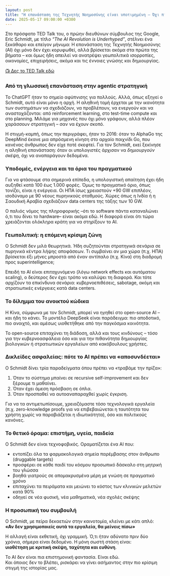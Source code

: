```yaml
---
layout: post
title: "Η επανάσταση της Τεχνητής Νοημοσύνης είναι υποτιμημένη – Όχι πια, λέει ο Eric Schmidt"
date: 2025-05-17 09:00:00 +0300
---
```


Στο πρόσφατο TED Talk του, ο πρώην διευθύνων σύμβουλος της Google, Eric Schmidt, με τίτλο *“The AI Revolution is Underhyped”*, στέλνει ένα ξεκάθαρο και επείγον μήνυμα: Η επανάσταση της Τεχνητής Νοημοσύνης (AI) όχι μόνο δεν έχει κορυφωθεί, αλλά βρίσκεται ακόμα στα πρώτα της βήματα – και όμως ήδη απειλεί να ανατρέψει γεωπολιτικά ισορροπίες, οικονομίες, επιχειρήσεις, ακόμα και τις έννοιες γνώσης και δημιουργίας.

[📺 Δες το TED Talk εδώ](https://www.ted.com/talks/eric_schmidt_the_ai_revolution_is_underhyped)

### Από τη γλωσσική επανάσταση στην agentic στρατηγική
Το ChatGPT ήταν το σημείο αφύπνισης για πολλούς. Αλλά, όπως εξηγεί ο Schmidt, αυτό είναι μόνο η αρχή. Η αληθινή τομή έρχεται με την ικανότητα των συστημάτων να σχεδιάζουν, να προβλέπουν, να ενεργούν και να αναστοχάζονται: από reinforcement learning, στο test-time compute και στο planning. Μιλάμε για μηχανές που όχι μόνο γράφουν, αλλά πλέον χαράσσουν στρατηγική – σαν να έχουν σκοπό.

Η στιγμή-καμπή, όπως την περιγράφει, ήταν το 2016: όταν το AlphaGo της DeepMind έκανε μια απρόσμενη κίνηση στο αρχαίο παιχνίδι Go, που κανένας άνθρωπος δεν είχε ποτέ σκεφτεί. Για τον Schmidt, εκεί ξεκίνησε η αληθινή επανάσταση: όταν οι υπολογιστές άρχισαν να *δημιουργούν σκέψη*, όχι να αναπαράγουν δεδομένα.

### Υποδομές, ενέργεια και τα όρια του πραγματικού
Για να φτάσουμε στα σημερινά επίπεδα, η υπολογιστική απαίτηση έχει ήδη αυξηθεί κατά 100 έως 1.000 φορές. Όμως το πραγματικό όριο, όπως τονίζει, είναι η ενέργεια. Οι ΗΠΑ ίσως χρειαστούν +90 GW επιπλέον, ισοδύναμο με 90 νέους πυρηνικούς σταθμούς. Χώρες όπως η Ινδία ή η Σαουδική Αραβία σχεδιάζουν data centers της τάξης των 10 GW.

Ο παλιός νόμος της πληροφορικής –ότι το software πάντα καταναλώνει ό,τι του δίνει το hardware– είναι ακόμα εδώ. Η διαφορά είναι ότι τώρα χρειάζονται ολόκληρα κράτη για να στηρίξουν το AI.

### Γεωπολιτική: η επόμενη κρίσιμη ζώνη
Ο Schmidt δεν μιλά θεωρητικά. Ήδη συζητούνται στρατηγικά σενάρια σε πυρηνικά κέντρα λήψης αποφάσεων. Τι συμβαίνει αν μια χώρα (π.χ. ΗΠΑ) βρίσκεται έξι μήνες μπροστά από έναν αντίπαλο (π.χ. Κίνα) στη διαδρομή προς superintelligence;

Επειδή το AI είναι επιταχυνόμενο (λόγω network effects και αυτόματου scaling), ο δεύτερος δεν έχει τρόπο να καλύψει τη διαφορά. Και τότε αρχίζουν τα επικίνδυνα σενάρια: κυβερνοεπιθέσεις, sabotage, ακόμη και στρατιωτικές ενέργειες κατά data centers.

### Το δίλημμα του ανοικτού κώδικα
Η Κίνα, σύμφωνα με τον Schmidt, μπορεί να ηγηθεί στο open-source AI – και ήδη το κάνει. Το μοντέλο DeepSeek είναι παράδειγμα: πιο αποδοτικό, πιο ανοιχτό, και αμέσως υιοθετήθηκε από την παγκόσμια κοινότητα.

Το open-source επιταχύνει τη διάδοση, αλλά και τους κινδύνους – τόσο για την κυβερνοασφάλεια όσο και για την πιθανότητα δημιουργίας βιολογικών ή στρατιωτικών εργαλείων από κακόβουλους χρήστες.

### Δικλείδες ασφαλείας: πότε το AI πρέπει να «αποσυνδέεται»
Ο Schmidt δίνει τρία παραδείγματα όπου πρέπει να «τραβάμε την πρίζα»:
1. Όταν το σύστημα μπαίνει σε recursive self-improvement και δεν ξέρουμε τι μαθαίνει.
2. Όταν έχει άμεση πρόσβαση σε όπλα.
3. Όταν προσπαθεί να αυτοαναπαραχθεί χωρίς έγκριση.

Για να τα αντιμετωπίσουμε, χρειαζόμαστε τόσο τεχνολογικά εργαλεία (π.χ. zero-knowledge proofs για να επιβεβαιώνεται η ταυτότητα του χρήστη χωρίς να παραβιάζεται η ιδιωτικότητα), όσο και πολιτικούς κανόνες.

### Το θετικό όραμα: επιστήμη, υγεία, παιδεία
Ο Schmidt δεν είναι τεχνοφοβικός. Οραματίζεται ένα AI που:
* εντοπίζει όλα τα φαρμακολογικά σημεία παρέμβασης στον άνθρωπο (druggable targets)
* προσφέρει σε κάθε παιδί του κόσμου προσωπικό δάσκαλο στη μητρική του γλώσσα
* βοηθά γιατρούς σε απομακρυσμένα μέρη με γνώση σε πραγματικό χρόνο
* επιταχύνει τα πειράματα και μειώνει το κόστος των κλινικών μελετών κατά 90%
* οδηγεί σε νέα φυσική, νέα μαθηματικά, νέα σχολές σκέψης

### Η προσωπική του συμβουλή
Ο Schmidt, με πείρα δεκαετιών στην καινοτομία, κλείνει με κάτι απλό:  
**«Αν δεν χρησιμοποιείς αυτά τα εργαλεία, θα μείνεις πίσω»**

Η αλλαγή είναι εκθετική, όχι γραμμική. Ό,τι ήταν αδύνατο πριν δύο χρόνια, σήμερα είναι δεδομένο. Η μόνη σωστή στάση είναι:  
**υιοθέτηση με κριτική σκέψη, ταχύτητα και ευθύνη**.

Το AI δεν είναι πια επιστημονική φαντασία. Είναι εδώ.  
Και όποιος δεν το βλέπει, ρισκάρει να γίνει ασήμαντος στην πιο κρίσιμη στιγμή της ιστορίας μας.

